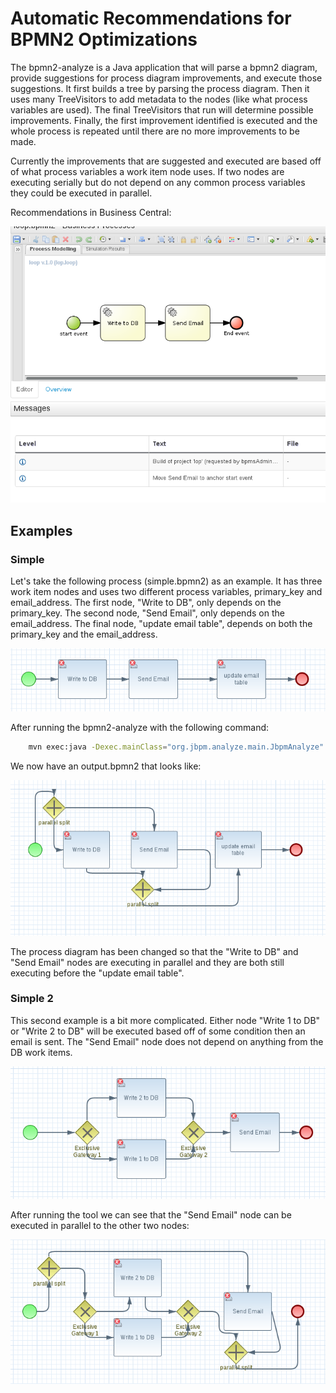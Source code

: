 # Automatic Recommendations for BPMN2 Optimizations 

The bpmn2-analyze is a Java application that will parse a bpmn2 diagram, provide suggestions for process diagram improvements, and execute those suggestions. It first builds a tree by parsing the process diagram. Then it uses many TreeVisitors to add metadata to the nodes (like what process variables are used). The final TreeVisitors that run will determine possible improvements. Finally, the first improvement identified is executed and the whole process is repeated until there are no more improvements to be made.

 
Currently the improvements that are suggested and executed are based off of what process variables a work item node uses. If two nodes are executing serially but do not depend on any common process variables they could be executed in parallel.


Recommendations in Business Central:

![](docs/bc-simple-out.png?raw=true)


## Examples

### Simple

Let's take the following process (simple.bpmn2) as an example. It has three work item nodes and uses two different process variables, primary_key and email_address. The first node, "Write to DB", only depends on the primary_key. The second node, "Send Email", only depends on the email_address. The final node, "update email table", depends on both the primary_key and the email_address.

![](docs/simple.png?raw=true)

After running the bpmn2-analyze with the following command:
 
```bash
    mvn exec:java -Dexec.mainClass="org.jbpm.analyze.main.JbpmAnalyze" -Dexec.args="simple.bpmn2 output.bpmn2"  
```

We now have an output.bpmn2 that looks like:

![](docs/simple-out.png?raw=true)

The process diagram has been changed so that the "Write to DB" and "Send Email" nodes are executing in parallel and they are both still executing before the "update email table".
 
### Simple 2

This second example is a bit more complicated. Either node "Write 1 to DB" or "Write 2 to DB" will be executed based off of some condition then an email is sent. The "Send Email" node does not depend on anything from the DB work items.

![](docs/simple2.png?raw=true)

After running the tool we can see that the "Send Email" node can be executed in parallel to the other two nodes:

![](docs/simple2-out.png?raw=true)
